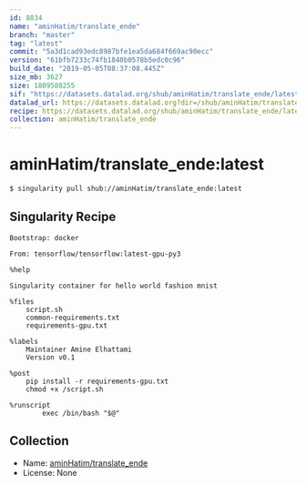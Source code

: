 ```yaml
---
id: 8834
name: "aminHatim/translate_ende"
branch: "master"
tag: "latest"
commit: "5a3d1cad93edc8987bfe1ea5da684f669ac90ecc"
version: "61bfb7233c74fb1840b0578b5edc0c96"
build_date: "2019-05-05T08:37:08.445Z"
size_mb: 3627
size: 1809588255
sif: "https://datasets.datalad.org/shub/aminHatim/translate_ende/latest/2019-05-05-5a3d1cad-61bfb723/61bfb7233c74fb1840b0578b5edc0c96.simg"
datalad_url: https://datasets.datalad.org?dir=/shub/aminHatim/translate_ende/latest/2019-05-05-5a3d1cad-61bfb723/
recipe: https://datasets.datalad.org/shub/aminHatim/translate_ende/latest/2019-05-05-5a3d1cad-61bfb723/Singularity
collection: aminHatim/translate_ende
---
```


# aminHatim/translate_ende:latest

```bash
$ singularity pull shub://aminHatim/translate_ende:latest
```

## Singularity Recipe

```singularity
Bootstrap: docker

From: tensorflow/tensorflow:latest-gpu-py3

%help

Singularity container for hello world fashion mnist

%files
	script.sh
	common-requirements.txt
	requirements-gpu.txt

%labels
	Maintainer Amine Elhattami
	Version v0.1

%post
	pip install -r requirements-gpu.txt
	chmod +x /script.sh

%runscript
        exec /bin/bash "$@"
```

## Collection

 - Name: [aminHatim/translate_ende](https://github.com/aminHatim/translate_ende)
 - License: None

